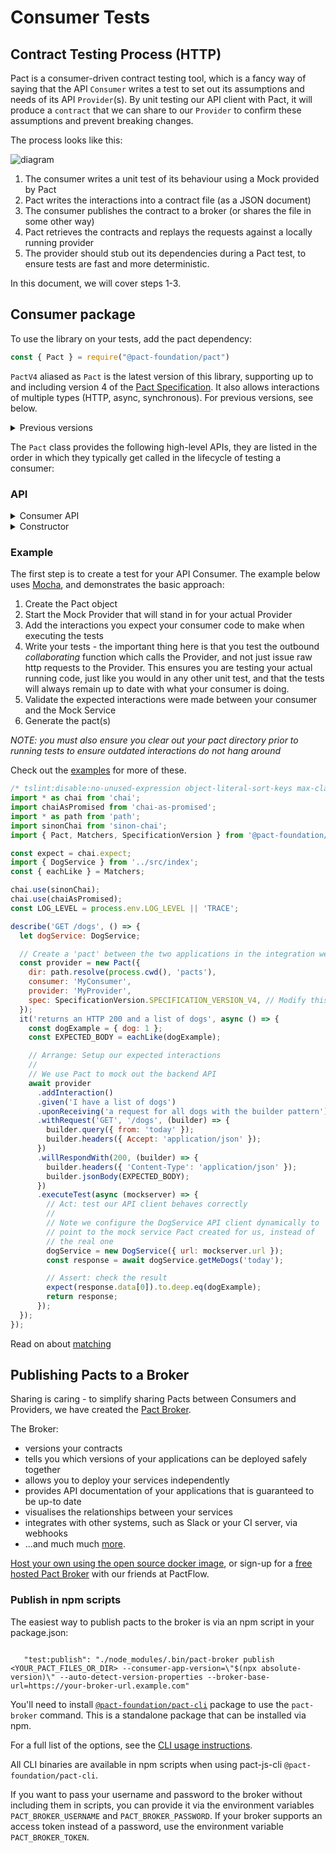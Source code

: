 # Consumer Tests

## Contract Testing Process (HTTP)

Pact is a consumer-driven contract testing tool, which is a fancy way of saying that the API `Consumer` writes a test to set out its assumptions and needs of its API `Provider`(s). By unit testing our API client with Pact, it will produce a `contract` that we can share to our `Provider` to confirm these assumptions and prevent breaking changes.

The process looks like this:

![diagram](./diagrams/summary.png)

1. The consumer writes a unit test of its behaviour using a Mock provided by Pact
1. Pact writes the interactions into a contract file (as a JSON document)
1. The consumer publishes the contract to a broker (or shares the file in some other way)
1. Pact retrieves the contracts and replays the requests against a locally running provider
1. The provider should stub out its dependencies during a Pact test, to ensure tests are fast and more deterministic.

In this document, we will cover steps 1-3.

## Consumer package

To use the library on your tests, add the pact dependency:

```javascript
const { Pact } = require("@pact-foundation/pact")
```

`PactV4` aliased as `Pact` is the latest version of this library, supporting up to and including version 4 of the [Pact Specification](https://github.com/pact-foundation/pact-specification/). It also allows interactions of multiple types (HTTP, async, synchronous). For previous versions, see below.

<details><summary>Previous versions</summary>


```javascript
const { PactV2 } = require("@pact-foundation/pact")   // Supports up to and including Pact Specification version 2
const { PactV3 } = require("@pact-foundation/pact") // Supportsu up to and including Pact Specification version 3
```

You should use the `Pact` interface unless you can't, and set the specification version via `spec` to the desired serialisation format.

</details>

The `Pact` class provides the following high-level APIs, they are listed in the order in which they typically get called in the lifecycle of testing a consumer:

### API

<details><summary>Consumer API</summary>

The Pact SDK uses a fluent builder to create interactions. 

| API                              | Options                            | Description                                                                                                                                                            |
| -------------------------------- | ---------------------------------- | ---------------------------------------------------------------------------------------------------------------------------------------------------------------------- |
| `new Pact(options)`            | See constructor options below      | Creates a Mock Server test double of your Provider API. The class is **not** thread safe, but you can run tests in parallel by creating as many instances as you need. |
| `addInteraction(...)`            | `V4UnconfiguredInteraction`        | Start a builder for an HTTP interaction                                                                                                                                |
| `addSynchronousInteraction(...)` | `V4UnconfiguredSynchronousMessage` | Start a builder for an asynchronous message                                                                                                                            |

#### Common methods to builders


| `given(...)`                           | Object             | Set one or more provider states for the interaction                                                                                                                                                                                                                                                                                                                                 |
| `uponReceiving(...)`                   | string                        | The scenario name. The combination of `given` and `uponReceiving` must be unique in the pact file                                                                                                                                                                                                                                                                      |
| `executeTest(...)`                     | -                             | Executes a user defined function, passing in details of the dynamic mock service for use in the test. If successful, the pact file is updated. The function signature changes depending on the setup and context of the interaction.                                                                                                                                                                                                                          |

</details>

<details><summary>Constructor</summary>

| Parameter  | Required? | Type    | Description                                                                               |
| ---------- | --------- | ------- | ----------------------------------------------------------------------------------------- |
| `consumer` | yes       | string  | The name of the consumer                                                                  |
| `provider` | yes       | string  | The name of the provider                                                                  |
| `port`     | no        | number  | The port to run the mock service on, defaults to a random machine assigned available port |
| `host`     | no        | string  | The host to run the mock service, defaults to 127.0.0.1                                   |
| `tls`      | no        | boolean | flag to identify which protocol to be used (default false, HTTP)                          |
| `dir`      | no        | string  | Directory to output pact files                                                            |
| `log`      | no        | string  | File to log to                                                                            |
| `logLevel` | no        | string  | Log level: one of 'trace', 'debug', 'info', 'error', 'fatal' or 'warn'                    |
| `spec`     | no        | number  | Pact specification version (defaults to 2)                                                |

</details>

### Example

The first step is to create a test for your API Consumer. The example below uses [Mocha](https://mochajs.org), and demonstrates the basic approach:

1.  Create the Pact object
1.  Start the Mock Provider that will stand in for your actual Provider
1.  Add the interactions you expect your consumer code to make when executing the tests
1.  Write your tests - the important thing here is that you test the outbound _collaborating_ function which calls the Provider, and not just issue raw http requests to the Provider. This ensures you are testing your actual running code, just like you would in any other unit test, and that the tests will always remain up to date with what your consumer is doing.
1.  Validate the expected interactions were made between your consumer and the Mock Service
1.  Generate the pact(s)

_NOTE: you must also ensure you clear out your pact directory prior to running tests to ensure outdated interactions do not hang around_

Check out the [examples](https://github.com/pact-foundation/pact-js/tree/master/examples/) for more of these.

```js
/* tslint:disable:no-unused-expression object-literal-sort-keys max-classes-per-file no-empty */
import * as chai from 'chai';
import chaiAsPromised from 'chai-as-promised';
import * as path from 'path';
import sinonChai from 'sinon-chai';
import { Pact, Matchers, SpecificationVersion } from '@pact-foundation/pact';

const expect = chai.expect;
import { DogService } from '../src/index';
const { eachLike } = Matchers;

chai.use(sinonChai);
chai.use(chaiAsPromised);
const LOG_LEVEL = process.env.LOG_LEVEL || 'TRACE';

describe('GET /dogs', () => {
  let dogService: DogService;

  // Create a 'pact' between the two applications in the integration we are testing
  const provider = new Pact({
    dir: path.resolve(process.cwd(), 'pacts'),
    consumer: 'MyConsumer',
    provider: 'MyProvider',
    spec: SpecificationVersion.SPECIFICATION_VERSION_V4, // Modify this as needed for your use case
  });
  it('returns an HTTP 200 and a list of dogs', async () => {
    const dogExample = { dog: 1 };
    const EXPECTED_BODY = eachLike(dogExample);

    // Arrange: Setup our expected interactions
    //
    // We use Pact to mock out the backend API
    await provider
      .addInteraction()
      .given('I have a list of dogs')
      .uponReceiving('a request for all dogs with the builder pattern')
      .withRequest('GET', '/dogs', (builder) => {
        builder.query({ from: 'today' });
        builder.headers({ Accept: 'application/json' });
      })
      .willRespondWith(200, (builder) => {
        builder.headers({ 'Content-Type': 'application/json' });
        builder.jsonBody(EXPECTED_BODY);
      })
      .executeTest(async (mockserver) => {
        // Act: test our API client behaves correctly
        //
        // Note we configure the DogService API client dynamically to
        // point to the mock service Pact created for us, instead of
        // the real one
        dogService = new DogService({ url: mockserver.url });
        const response = await dogService.getMeDogs('today');

        // Assert: check the result
        expect(response.data[0]).to.deep.eq(dogExample);
        return response;
      });
  });
});
```

Read on about [matching](/docs/matching.md)

## Publishing Pacts to a Broker

Sharing is caring - to simplify sharing Pacts between Consumers and Providers, we have created the [Pact Broker](https://docs.pact.io/pact_broker).

The Broker:

- versions your contracts
- tells you which versions of your applications can be deployed safely together
- allows you to deploy your services independently
- provides API documentation of your applications that is guaranteed to be up-to date
- visualises the relationships between your services
- integrates with other systems, such as Slack or your CI server, via webhooks
- ...and much much [more](https://docs.pact.io/getting_started/sharing_pacts).

[Host your own using the open source docker image](https://docs.pact.io/pact_broker/docker_images), or sign-up for a [free hosted Pact Broker](https://pactflow.io) with our friends at PactFlow.

### Publish in npm scripts

The easiest way to publish pacts to the broker is via an npm script in your package.json:

```

   "test:publish": "./node_modules/.bin/pact-broker publish <YOUR_PACT_FILES_OR_DIR> --consumer-app-version=\"$(npx absolute-version)\" --auto-detect-version-properties --broker-base-url=https://your-broker-url.example.com"
```

You'll need to install [`@pact-foundation/pact-cli`](https://github.com/pact-foundation/pact-js-cli) package to use the `pact-broker` command. This is a standalone package that can be installed via npm.

For a full list of the options, see the [CLI usage instructions](https://github.com/pact-foundation/pact-ruby-standalone/releases).

All CLI binaries are available in npm scripts when using pact-js-cli `@pact-foundation/pact-cli`.

If you want to pass your username and password to the broker without including
them in scripts, you can provide it via the environment variables
`PACT_BROKER_USERNAME` and `PACT_BROKER_PASSWORD`. If your broker supports an
access token instead of a password, use the environment variable
`PACT_BROKER_TOKEN`.
